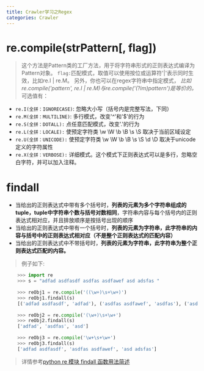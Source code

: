 ```yaml
---
title: Crawler学习之Regex
categories: Crawler
---
```

# re.compile(strPattern[, flag])
> 这个方法是Pattern类的工厂方法，用于将字符串形式的正则表达式编译为Pattern对象。
> `flag:`匹配模式，取值可以使用按位或运算符'|'表示同时生效，比如re.I | re.M。
> 另外，你也可以在regex字符串中指定模式，
*比如re.compile('pattern', re.I | re.M)与re.compile('(?im)pattern')是等价的。*
可选值有：
- `re.I(全拼：IGNORECASE)`: 忽略大小写（括号内是完整写法，下同）
- `re.M(全拼：MULTILINE)`: 多行模式，改变'^'和'$'的行为
- `re.S(全拼：DOTALL):` 点任意匹配模式，改变'.'的行为
- `re.L(全拼：LOCALE):` 使预定字符类 \w \W \b \B \s \S 取决于当前区域设定
- `re.U(全拼：UNICODE):` 使预定字符类 \w \W \b \B \s \S \d \D 取决于unicode定义的字符属性
- `re.X(全拼：VERBOSE):` 详细模式。这个模式下正则表达式可以是多行，忽略空白字符，并可以加入注释。

# findall
- 当给出的正则表达式中带有多个括号时，**列表的元素为多个字符串组成的tuple，tuple中字符串个数与括号对数相同**，字符串内容与每个括号内的正则表达式相对应，并且排放顺序是按括号出现的顺序
- 当给出的正则表达式中带有一个括号时，**列表的元素为字符串，此字符串的内容与括号中的正则表达式相对应（不是整个正则表达式的匹配内容）**
- 当给出的正则表达式中不带括号时，**列表的元素为字符串，此字符串为整个正则表达式匹配的内容。**
> 例子如下:
``` python
    >>> import re  
    >>> s = "adfad asdfasdf asdfas asdfawef asd adsfas "  
      
    >>> reObj1 = re.compile('((\w+)\s+\w+)')  
    >>> reObj1.findall(s)  
    [('adfad asdfasdf', 'adfad'), ('asdfas asdfawef', 'asdfas'), ('asd adsfas', 'asd')]  
      
    >>> reObj2 = re.compile('(\w+)\s+\w+')  
    >>> reObj2.findall(s)  
    ['adfad', 'asdfas', 'asd']  
      
    >>> reObj3 = re.compile('\w+\s+\w+')  
    >>> reObj3.findall(s)  
    ['adfad asdfasdf', 'asdfas asdfawef', 'asd adsfas']  
```
> 详情参考[python re 模块 findall 函数用法简述 ](http://blog.csdn.net/cashey1991/article/details/8875213)
